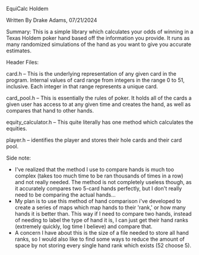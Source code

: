 EquiCalc Holdem

Written By Drake Adams, 07/21/2024


Summary: This is a simple library which calculates your odds of winning in a Texas Holdem poker hand based off the information you provide. It runs as many randomized simulations of the hand as you want to give you accurate estimates.


Header Files:
  
  card.h – This is the underlying representation of any given card in the program. Internal values of card range from integers in the range 0 to 51, inclusive. Each integer in that range represents a unique card.
 
  card_pool.h – This is essentially the rules of poker. It holds all of the cards a given user has access to at any given time and creates the hand, as well as compares that hand to other hands.
 
  equity_calculator.h – This quite literally has one method which calculates the equities.
 
  player.h – identifies the player and stores their hole cards and their card pool.

  Side note:
   - I've realized that the method I use to compare hands is much too complex (takes too much time to be ran thousands of times in a row) and not really needed. The method is not completely useless though, as it accurately compares two 5-card hands perfectly, but I don't really need to be comparing the actual hands...
   - My plan is to use this method of hand comparison i've developed to create a series of maps which map hands to their 'rank,' or how many hands it is better than. This way if I need to compare two hands, instead of needing to label the type of hand it is, I can just get their hand ranks (extremely quickly, log time I believe) and compare that.
   - A concern I have about this is the size of a file needed to store all hand ranks, so I would also like to find some ways to reduce the amount of space by not storing every single hand rank which exists (52 choose 5).
